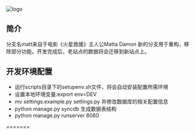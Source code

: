 ![logo](http://pythoner.net/static/images/logo.png)

简介
---

分支名matt来自于电影《火星救援》主人公Matta Damon
新的分支用于重构，移除部分功能。开发完成后，老站点的数据将会迁移到新站点上。



开发环境配置
------------
+ 运行scripts目录下的setupenv.sh文件，将会自动安装配置所需环境
+ 设置本地环境变量:export env=DEV
+ mv settings.example.py settings.py 并修改数据库的相关配置信息
+ python manage.py syncdb 生成数据表结构
+ python manage.py runserver 8080

=======

